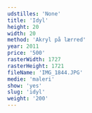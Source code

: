 ```yaml
---
udstilles: 'None'
title: 'Idyl'
height: 20
width: 20
method: 'Akryl på lærred'
year: 2011
price: '500'
rasterWidth: 1727
rasterHeight: 1721
fileName: 'IMG_1844.JPG'
medie: 'maleri'
show: 'yes'
slug: 'idyl'
weight: '200'
---
```

